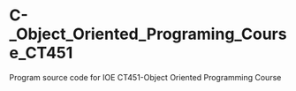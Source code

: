 # C-_Object_Oriented_Programing_Course_CT451
Program source code for IOE CT451-Object Oriented Programming Course
